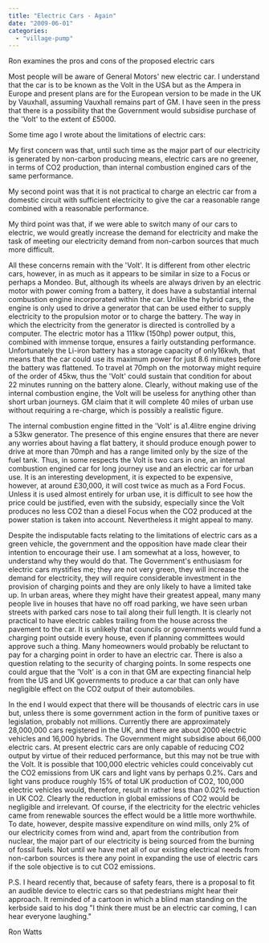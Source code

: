 ```yaml
---
title: "Electric Cars - Again"
date: "2009-06-01"
categories: 
  - "village-pump"
---
```


Ron examines the pros and cons of the proposed electric cars

Most people will be aware of General Motors' new electric car. I understand that the car is to be known as the Volt in the USA but as the Ampera in Europe and present plans are for the European version to be made in the UK by Vauxhall, assuming Vauxhall remains part of GM. I have seen in the press that there is a possibility that the Government would subsidise purchase of the 'Volt' to the extent of £5000.

Some time ago I wrote about the limitations of electric cars:

My first concern was that, until such time as the major part of our electricity is generated by non-carbon producing means, electric cars are no greener, in terms of CO2 production, than internal combustion engined cars of the same performance.

My second point was that it is not practical to charge an electric car from a domestic circuit with sufficient electricity to give the car a reasonable range combined with a reasonable performance.

My third point was that, if we were able to switch many of our cars to electric, we would greatly increase the demand for electricity and make the task of meeting our electricity demand from non-carbon sources that much more difficult.

All these concerns remain with the 'Volt'. It is different from other electric cars, however, in as much as it appears to be similar in size to a Focus or perhaps a Mondeo. But, although its wheels are always driven by an electric motor with power coming from a battery, it does have a substantial internal combustion engine incorporated within the car. Unlike the hybrid cars, the engine is only used to drive a generator that can be used either to supply electricity to the propulsion motor or to charge the battery. The way in which the electricity from the generator is directed is controlled by a computer. The electric motor has a 111kw (150hp) power output, this, combined with immense torque, ensures a fairly outstanding performance. Unfortunately the Li-iron battery has a storage capacity of only16kwh, that means that the car could use its maximum power for just 8.6 minutes before the battery was flattened. To travel at 70mph on the motorway might require of the order of 45kw, thus the 'Volt' could sustain that condition for about 22 minutes running on the battery alone. Clearly, without making use of the internal combustion engine, the Volt will be useless for anything other than short urban journeys. GM claim that it will complete 40 miles of urban use without requiring a re-charge, which is possibly a realistic figure.

The internal combustion engine fitted in the 'Volt' is a1.4litre engine driving a 53kw generator. The presence of this engine ensures that there are never any worries about having a flat battery, it should produce enough power to drive at more than 70mph and has a range limited only by the size of the fuel tank. Thus, in some respects the Volt is two cars in one, an internal combustion engined car for long journey use and an electric car for urban use. It is an interesting development, it is expected to be expensive, however, at around £30,000, it will cost twice as much as a Ford Focus. Unless it is used almost entirely for urban use, it is difficult to see how the price could be justified, even with the subsidy, especially since the Volt produces no less CO2 than a diesel Focus when the CO2 produced at the power station is taken into account. Nevertheless it might appeal to many.

Despite the indisputable facts relating to the limitations of electric cars as a green vehicle, the government and the opposition have made clear their intention to encourage their use. I am somewhat at a loss, however, to understand why they would do that. The Government's enthusiasm for electric cars mystifies me; they are not very green, they will increase the demand for electricity, they will require considerable investment in the provision of charging points and they are only likely to have a limited take up. In urban areas, where they might have their greatest appeal, many many people live in houses that have no off road parking, we have seen urban streets with parked cars nose to tail along their full length. It is clearly not practical to have electric cables trailing from the house across the pavement to the car. It is unlikely that councils or governments would fund a charging point outside every house, even if planning committees would approve such a thing. Many homeowners would probably be reluctant to pay for a charging point in order to have an electric car. There is also a question relating to the security of charging points. In some respects one could argue that the 'Volt' is a con in that GM are expecting financial help from the US and UK governments to produce a car that can only have negligible effect on the CO2 output of their automobiles.

In the end I would expect that there will be thousands of electric cars in use but, unless there is some government action in the form of punitive taxes or legislation, probably not millions. Currently there are approximately 28,000,000 cars registered in the UK, and there are about 2000 electric vehicles and 16,000 hybrids. The Government might subsidise about 66,000 electric cars. At present electric cars are only capable of reducing CO2 output by virtue of their reduced performance, but this may not be true with the Volt. It is possible that 100,000 electric vehicles could conceivably cut the CO2 emissions from UK cars and light vans by perhaps 0.2%. Cars and light vans produce roughly 15% of total UK production of CO2, 100,000 electric vehicles would, therefore, result in rather less than 0.02% reduction in UK CO2. Clearly the reduction in global emissions of CO2 would be negligible and irrelevant. Of course, if the electricity for the electric vehicles came from renewable sources the effect would be a little more worthwhile. To date, however, despite massive expenditure on wind mills, only 2% of our electricity comes from wind and, apart from the contribution from nuclear, the major part of our electricity is being sourced from the burning of fossil fuels. Not until we have met all of our existing electrical needs from non-carbon sources is there any point in expanding the use of electric cars if the sole objective is to cut CO2 emissions.

P.S. I heard recently that, because of safety fears, there is a proposal to fit an audible device to electric cars so that pedestrians might hear their approach. It reminded of a cartoon in which a blind man standing on the kerbside said to his dog "I think there must be an electric car coming, I can hear everyone laughing."

Ron Watts
